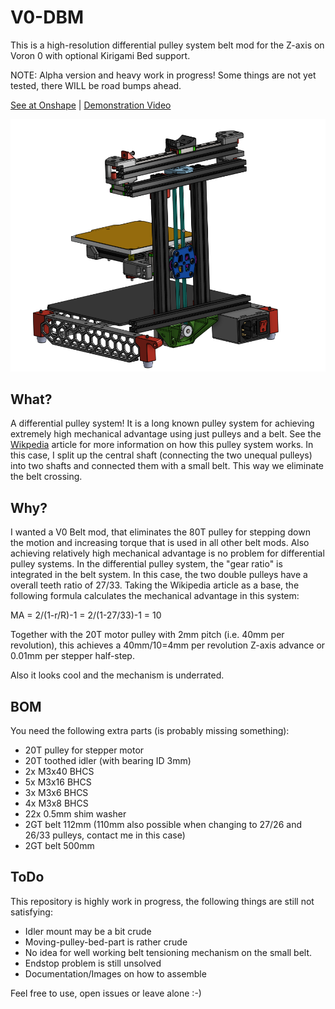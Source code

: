 
# V0-DBM
This is a high-resolution differential pulley system belt mod for the Z-axis on Voron 0 with optional Kirigami Bed support.

NOTE: Alpha version and heavy work in progress! Some things are not yet tested, there WILL be road bumps ahead.

[See at Onshape](https://cad.onshape.com/documents/652155fb16d5bfa4e40363ce/w/0de7fce5d378ec45beba7939/e/0d8c25df57177126b288434d?renderMode=0&uiState=625118011183de28f2984f7c) | [Demonstration Video](https://www.reddit.com/r/VORONDesign/comments/txs1nn/what_do_you_guys_think_of_a_differential_pulley/?sort=new)

![alt text](Images/V0-DBM.png)


## What?
A differential pulley system! It is a long known pulley system for achieving extremely high mechanical advantage using just pulleys and a belt.
See the [Wikpedia](https://en.wikipedia.org/wiki/Differential_pulley) article for more information on how this pulley system works. In this case, I split up the central shaft (connecting the two unequal pulleys) into two shafts and connected them with a small belt. This way we eliminate the belt crossing.

## Why?
I wanted a V0 Belt mod, that eliminates the 80T pulley for stepping down the motion and increasing torque that is used in all other belt mods. Also achieving relatively high mechanical advantage is no problem for differential pulley systems. In the differential pulley system, the "gear ratio" is integrated in the belt system. In this case, the two double pulleys have a overall teeth ratio of 27/33. Taking the Wikipedia article as a base, the following formula calculates the mechanical advantage in this system:

MA = 2/(1-r/R)-1 = 2/(1-27/33)-1 = 10

Together with the 20T motor pulley with 2mm pitch (i.e. 40mm per revolution), this achieves a 40mm/10=4mm per revolution Z-axis advance or 0.01mm per stepper half-step.

Also it looks cool and the mechanism is underrated.

## BOM
You need the following extra parts (is probably missing something):
- 20T pulley for stepper motor
- 20T toothed idler (with bearing ID 3mm)
- 2x M3x40 BHCS
- 5x M3x16 BHCS
- 3x M3x6 BHCS
- 4x M3x8 BHCS
- 22x 0.5mm shim washer
- 2GT belt 112mm (110mm also possible when changing to 27/26 and 26/33 pulleys, contact me in this case)
- 2GT belt 500mm

## ToDo
This repository is highly work in progress, the following things are still not satisfying:
- Idler mount may be a bit crude
- Moving-pulley-bed-part is rather crude
- No idea for well working belt tensioning mechanism on the small belt.
- Endstop problem is still unsolved
- Documentation/Images on how to assemble

Feel free to use, open issues or leave alone :-)


